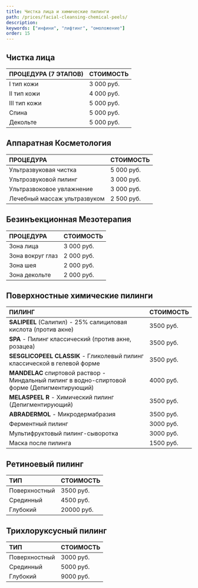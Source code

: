 ```yaml
---
title: Чистка лица и химические пилинги
path: /prices/facial-cleansing-chemical-peels/
description:
keywords: ["инфини", "лифтинг", "омоложение"]
order: 15
---
```


## Чистка лица

| ПРОЦЕДУРА (7 ЭТАПОВ) | СТОИМОСТЬ  |
|:---------------------|:-----------|
| I тип кожи           | 3 000 руб. |
| II тип кожи          | 4 000 руб. |
| III тип кожи         | 5 000 руб. |
| Спина                | 5 000 руб. |
| Декольте             | 5 000 руб. |

## Аппаратная Косметология

| ПРОЦЕДУРА                    | СТОИМОСТЬ  |
|:-----------------------------|:-----------|
| Ультразвуковая чистка        | 5 000 руб. |
| Ультрозвуковой пилинг        | 3 000 руб. |
| Ультразвоковое увлажнение    | 3 000 руб. |
| Лечебный массаж ультразвуком | 2 500 руб. |

## Безинъекционная Мезотерапия

| ПРОЦЕДУРА        | СТОИМОСТЬ  |
|:-----------------|:-----------|
| Зона лица        | 3 000 руб. |
| Зона вокруг глаз | 2 000 руб. |
| Зона шея         | 2 000 руб. |
| Зона декольте    | 2 000 руб. |

## Поверхностные химические пилинги

| ПИЛИНГ                                                                                         | СТОИМОСТЬ |
|:-----------------------------------------------------------------------------------------------|:----------|
| **SALIPEEL**  (Салипил) - 25% салициловая кислота (против акне)                                | 3500 руб. |
| **SPA**  - Пилинг классический (против акне, розацеа)                                          | 3500 руб. |
| **SESGLICOPEEL CLASSIK**  - Гликолевый пилинг классической в гелевой форме                     | 3500 руб. |
| **MANDELAC**  спиртовой раствор - Миндальный пилинг в водно-спиртовой форме (Депигментирующий) | 4000 руб. |
| **MELASPEEL R**  - Химический пилинг (Депигментирующий)                                        | 3500 руб. |
| **ABRADERMOL**  - Микродермабразия                                                             | 3500 руб. |
| Ферментный пилинг                                                                              | 3000 руб. |
| Мультифруктовый пилинг-сыворотка                                                               | 3000 руб. |
| Маска после пилинга                                                                            | 1500 руб. |

## Ретиноевый пилинг

| ТИП           | СТОИМОСТЬ  |
|:--------------|:-----------|
| Поверхностный | 3500 руб.  |
| Срединный     | 4500 руб.  |
| Глубокий      | 20000 руб. |

## Трихлоруксусный пилинг

| ТИП           | СТОИМОСТЬ |
|:--------------|:----------|
| Поверхностный | 3000 руб. |
| Срединный     | 5000 руб. |
| Глубокий      | 9000 руб. |

